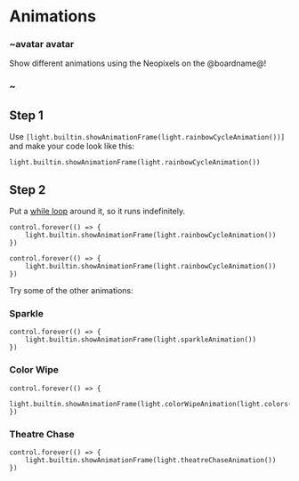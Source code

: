 # Animations

### ~avatar avatar

Show different animations using the Neopixels on the @boardname@!

### ~

## Step 1

Use ``[light.builtin.showAnimationFrame(light.rainbowCycleAnimation())]`` and make your code look like this:

```blocks
light.builtin.showAnimationFrame(light.rainbowCycleAnimation())
```

## Step 2

Put a [while loop](/reference/loops/while) around it, so it runs indefinitely. 

```blocks
control.forever(() => {
    light.builtin.showAnimationFrame(light.rainbowCycleAnimation())
})
```

```sim
control.forever(() => {
    light.builtin.showAnimationFrame(light.rainbowCycleAnimation())
})
```

Try some of the other animations: 

### Sparkle

```blocks
control.forever(() => {
    light.builtin.showAnimationFrame(light.sparkleAnimation())
})
```

### Color Wipe

```blocks
control.forever(() => {
    light.builtin.showAnimationFrame(light.colorWipeAnimation(light.colors(NeoPixelColors.Red)))
})
```

### Theatre Chase

```blocks
control.forever(() => {
    light.builtin.showAnimationFrame(light.theatreChaseAnimation())
})
```
